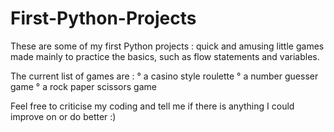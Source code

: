 # First-Python-Projects
These are some of my first Python projects : quick and amusing little games made mainly to practice the basics, such as flow statements and variables.

The current list of games are :
° a casino style roulette
° a number guesser game
° a rock paper scissors game


Feel free to criticise my coding and tell me if there is anything I could improve on or do better :)

